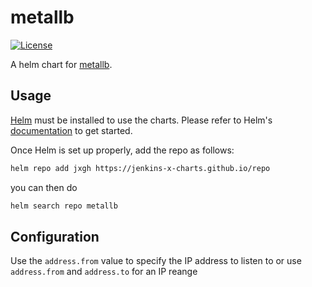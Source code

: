 # metallb

[![License](https://img.shields.io/badge/License-Apache%202.0-blue.svg)](https://opensource.org/licenses/Apache-2.0)

A helm chart for [metallb](https://github.com/metallb/metallb/).

## Usage

[Helm](https://helm.sh) must be installed to use the charts.
Please refer to Helm's [documentation](https://helm.sh/docs/) to get started.

Once Helm is set up properly, add the repo as follows:

```bash
helm repo add jxgh https://jenkins-x-charts.github.io/repo
```

you can then do

```bash
helm search repo metallb
```

## Configuration

Use the `address.from`  value to specify the IP address to listen to or use `address.from` and `address.to` for an IP reange